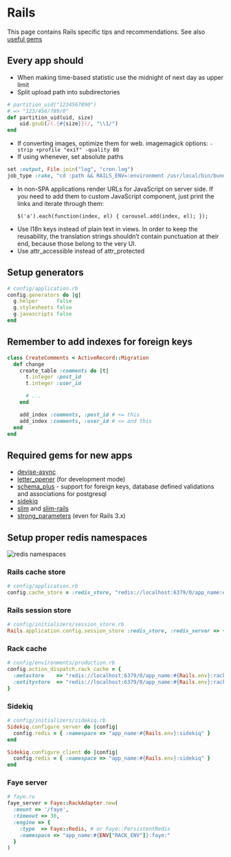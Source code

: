 Rails
=====

This page contains Rails specific tips and recommendations. See also [useful gems](rails-gems.md)

## Every app should

* When making time-based statistic use the midnight of next day as upper limit
* Split upload path into subdirectories
```ruby
# partition_uid("1234567890")
# => "123/456/789/0"
def partition_uid(uid, size)
    uid.gsub(/(.{#{size}})/, "\\1/")
end
```

* If converting images, optimize them for web. imagemagick options: `-strip +profile "exif" -quality 80`
* If using whenever, set absolute paths
```ruby
set :output, File.join("log", "cron.log")
job_type :rake, "cd :path && RAILS_ENV=:environment /usr/local/bin/bundle exec rake :task :output"
```

* In non-SPA applications render URLs for JavaScript on server side. If you need to add them to custom JavaScript component, just print the links and iterate through them:
  ```
  $('a').each(function(index, el) { carousel.add(index, el); });
  ```
* Use I18n keys instead of plain text in views. In order to keep the reusability, the translation strings shouldn’t contain punctuation at their end, because those belong to the very UI.
* Use attr_accessible instead of attr_protected

## Setup generators
```ruby
# config/application.rb
config.generators do |g|
  g.helper      false
  g.stylesheets false
  g.javascripts false
end
```

## Remember to add indexes for foreign keys

```ruby
class CreateComments < ActiveRecord::Migration
  def change
    create_table :comments do |t|
      t.integer :post_id
      t.integer :user_id

      # ...
    end

    add_index :comments, :post_id # <= this
    add_index :comments, :user_id # <= and this
  end
end
```

## Required gems for new apps

* [devise-async](https://github.com/mhfs/devise-async)
* [letter_opener](https://github.com/ryanb/letter_opener) (for development mode)
* [schema_plus](https://github.com/lomba/schema_plus) - support for foreign keys, database defined validations and associations for postgresql
* [sidekiq](http://mperham.github.com/sidekiq/)
* [slim](https://github.com/stonean/slim) and [slim-rails](https://github.com/leogalmeida/slim-rails)
* [strong_parameters](https://github.com/rails/strong_parameters) (even for Rails 3.x)

## Setup proper redis namespaces

![redis namespaces](images/redis-namespace.png)

### Rails cache store

```ruby
# config/application.rb
config.cache_store = :redis_store, "redis://localhost:6379/0/app_name:#{Rails.env}:cache"
```


### Rails session store

```ruby
# config/initializers/session_store.rb
Rails.application.config.session_store :redis_store, :redis_server => { :namespace => "app_name:#{Rails.env}:session" }
```


### Rack cache

```ruby
# config/environments/production.rb
config.action_dispatch.rack_cache = {
  :metastore    => "redis://localhost:6379/0/app_name:#{Rails.env}:rack-cache:metastore",
  :entitystore  => "redis://localhost:6379/0/app_name:#{Rails.env}:rack-cache:entitystore"
}
```

### Sidekiq

```ruby
# config/initializers/sidekiq.rb
Sidekiq.configure_server do |config|
  config.redis = { :namespace => "app_name:#{Rails.env}:sidekiq" }
end

Sidekiq.configure_client do |config|
  config.redis = { :namespace => "app_name:#{Rails.env}:sidekiq" }
end
```

### Faye server

```ruby
# faye.ru
faye_server = Faye::RackAdapter.new(
  :mount => '/faye',
  :timeout => 30,
  :engine => {
    :type  => Faye::Redis, # or Faye::PersistentRedis
    :namespace => "app_name:#{ENV["RACK_ENV"]}:faye:"
  }
)
```

